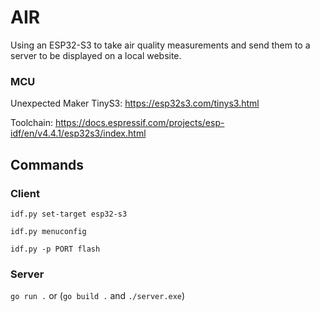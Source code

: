 # AIR

Using an ESP32-S3 to take air quality measurements and send them to a server to be displayed on a local website.

### MCU

Unexpected Maker TinyS3: https://esp32s3.com/tinys3.html

Toolchain: https://docs.espressif.com/projects/esp-idf/en/v4.4.1/esp32s3/index.html

## Commands

### Client

`idf.py set-target esp32-s3`

`idf.py menuconfig`

`idf.py -p PORT flash`

### Server

`go run .` or (`go build .` and `./server.exe`)

